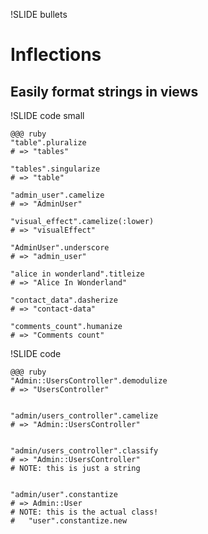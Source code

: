 !SLIDE bullets
# Inflections
## Easily format strings in views

!SLIDE code small

    @@@ ruby
    "table".pluralize     
    # => "tables"
    
    "tables".singularize 
    # => "table"
    
    "admin_user".camelize 
    # => "AdminUser"
    
    "visual_effect".camelize(:lower) 
    # => "visualEffect"
    
    "AdminUser".underscore 
    # => "admin_user"
    
    "alice in wonderland".titleize 
    # => "Alice In Wonderland"
    
    "contact_data".dasherize 
    # => "contact-data"
    
    "comments_count".humanize 
    # => "Comments count"
    
!SLIDE code

    @@@ ruby
    "Admin::UsersController".demodulize 
    # => "UsersController"
    

    "admin/users_controller".camelize 
    # => "Admin::UsersController"
    
    
    "admin/users_controller".classify
    # => "Admin::UsersController"
    # NOTE: this is just a string    
    
    
    "admin/user".constantize
    # => Admin::User
    # NOTE: this is the actual class!
    #   "user".constantize.new
